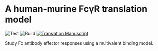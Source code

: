 # A human-murine FcγR translation model

![Test](https://github.com/meyer-lab/FcTranslation.jl/workflows/Test/badge.svg)
![Build](https://github.com/meyer-lab/FcTranslation.jl/workflows/Build/badge.svg)
[![Translation Manuscript](https://img.shields.io/static/v1?label=manuscript&message=translation&color=blue)](https://meyer-lab.github.io/FcTranslation.jl/manuscript.html)

Study Fc antibody effector responses using a multivalent binding model.
